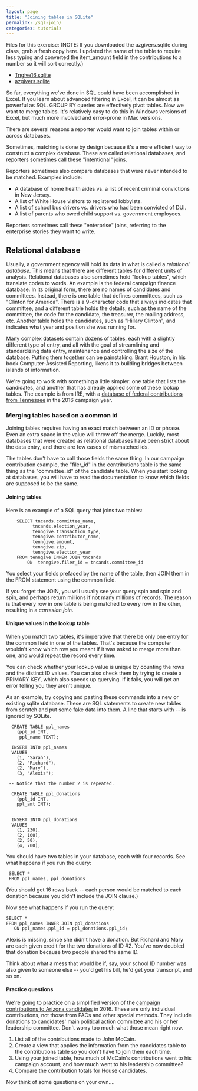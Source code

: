 ```yaml
---
layout: page
title: "Joining tables in SQLite"
permalink: /sql-join/
categories: tutorials
---
```


Files for this exercise:
(NOTE: If you downloaded the azgivers.sqlite during class, grab a fresh copy here. I updated the name of the table to require less typing and converted the item_amount field in the contributions to a number so it will sort correctly.)
* [Tngive16.sqlite](https://sarahcnyt.github.io/data-reporting/assets/sqlite/Tngive16.sqlite)
* [azgivers.sqlite](https://sarahcnyt.github.io/data-reporting/assets/sqlite/azgivers.sqlite)

So far, everything we've done in SQL could have been accomplished in Excel. If you learn about advanced filtering in Excel, it can be almost as powerful as SQL. GROUP BY queries are effectively pivot tables. Now we want to merge tables. It's relatively easy to do this in Windows versions of Excel, but much more involved and error-prone in Mac versions.

There are several reasons a reporter would want to join tables within or across databases.

Sometimes, matching is done by design because it's a more efficient way to construct a complex database. These are called relational databases, and reporters sometimes call these "intentional" joins.

Reporters sometimes also compare databases that were never intended to be matched. Examples include:
* A database of home health aides vs. a list of recent criminal convictions in New Jersey.
* A list of White House visitors to registered lobbyists.
* A list of school bus drivers vs. drivers who had been convicted of DUI.
* A list of parents who owed child support vs. government employees.

Reporters sometimes call these "enterprise" joins, referring to the enterprise stories they want to write.

## Relational database


Usually, a government agency will hold its data in what is called a *relational database*. This means that there are different tables for different units of analysis. Relational databases also sometimes hold "lookup tables", which translate codes to words. An example is the federal campaign finance database. In its original form, there are no names of candidates and committees. Instead, there is one table that defines committees, such as "Clinton for America". There is a 9-character code that always indicates that committee, and a different table holds the details, such as the name of the committee, the code for the candidate, the treasurer, the mailing address, etc. Another table holds the candidates, such as "Hillary Clinton", and indicates what year and position she was running for.  

Many complex datasets contain dozens of tables, each with a slightly different type of entry, and all with the goal of streamlining and standardizing data entry, maintenance and controlling the size of the database. Putting them together can be painstaking. Brant Houston, in his book Computer-Assisted Reporting, likens it to building bridges between islands of information.

We're going to work with something a little simpler: one table that lists the candidates, and another that has already applied some of these lookup tables. The example is from IRE, with a [database of federal contributions from Tennessee](../sqlite/TNgive16.sqlite) in the 2016 campaign year.

### Merging tables based on a common id

Joining tables requires having an exact match between an ID or phrase. Even an extra space in the value will throw off the merge. Luckily, most databases that were created as relational databases have been strict about the data entry, and there are few cases of mismatched ids.

The tables don't have to call those fields the same thing. In our campaign contribution example, the "filer_id" in the contributions table is the same thing as the "committee_id" of the candidate table. When you start looking at databases, you will have to read the documentation to know which fields are supposed to be the same.

#### Joining tables

Here is an example of a SQL query that joins two tables:

        SELECT tncands.committee_name,
              tncands.election_year,
              tenngive.transaction_type,
              tenngive.contributor_name,
              tenngive.amount,
              tenngive.zip,
              tenngive.election_year
        FROM tenngive INNER JOIN tncands
            ON  tenngive.filer_id = tncands.committee_id

You select your fields prefaced by the name of the table, then JOIN them in the FROM statement using the common field.

If you forget the JOIN, you will usually see your query spin and spin and spin, and perhaps return millions if not many millions of records. The reason is that every row in one table is being matched to every row in the other, resulting in a *cartesian join*.


#### Unique values in the lookup table

When you match two tables, it's imperative that there be only one entry for the common field in one of the tables. That's because the computer wouldn't know which row you meant if it was asked to merge more than one, and would repeat the record every time.

You can check whether your lookup value is unique by counting the rows and the distinct ID values. You can also check them by trying to create a PRIMARY KEY, which also speeds up querying. If it fails, you will get an error telling you they aren't unique.

As an example, try copying and pasting these commands into a new or existing sqlite database. These are SQL statements to create new tables from scratch and put some fake data into them. A line that starts with -- is ignored by SQLite.

      CREATE TABLE ppl_names
        (ppl_id INT,
         ppl_name TEXT);

      INSERT INTO ppl_names
      VALUES
        (1, "Sarah"),
        (2, "Richard"),
        (2, "Mary"),
        (3, "Alexis");

     -- Notice that the number 2 is repeated.

      CREATE TABLE ppl_donations
        (ppl_id INT,
        ppl_amt INT);


      INSERT INTO ppl_donations
      VALUES
        (1, 230),
        (2, 100),
        (2, 50),
        (4, 700);


You should have two tables in your database, each with four records.
See what happens if you run the query:

     SELECT *
     FROM ppl_names, ppl_donations

(You should get 16 rows back -- each person would be matched to each donation because you didn't include the JOIN clause.)

Now see what happens if you run the query:

    SELECT *
    FROM ppl_names INNER JOIN ppl_donations
       ON ppl_names.ppl_id = ppl_donations.ppl_id;

Alexis is missing, since she didn't have a donation. But Richard and Mary are each given credit for the two donations of ID #2. You've now doubled that donation because two people shared the same ID.

Think about what a mess that would be if, say, your school ID number was also given to someone else -- you'd get his bill, he'd get your transcript, and so on.

#### Practice questions

We're going to practice on a simplified version of the [campaign contributions to Arizona candidates](../sqlite/azgivers.sqlite) in 2016. These are only individual contributions, not those from PACs and other special methods. They include donations to candidates' main political action committee and his or her leadership committee. Don't worry too much what those mean right now.

1.  List all of the contributions made to John McCain.
2.  Create a view that applies the information from the candidates table to the contributions table so you don't have to join them each time.
3. Using your joined table, how much of McCain's contributions went to his campaign account, and how much went to his leadership committee?
4. Compare the contribution totals for House candidates.

Now think of some questions on your own....
